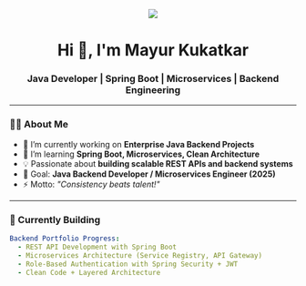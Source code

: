<!-- Banner -->
<p align="center">
  <img src="https://img.shields.io/badge/Java%20Backend%20Developer-%23007ACC?style=for-the-badge&logo=java&logoColor=white" />
</p>

<h1 align="center">Hi 👋, I'm Mayur Kukatkar</h1>
<h3 align="center">Java Developer | Spring Boot | Microservices | Backend Engineering</h3>

---

### 👨‍💻 About Me
- 🔭 I’m currently working on **Enterprise Java Backend Projects**
- 🌱 I’m learning **Spring Boot, Microservices, Clean Architecture**
- 💡 Passionate about **building scalable REST APIs and backend systems**
- 🎯 Goal: **Java Backend Developer / Microservices Engineer (2025)**
- ⚡ Motto: *"Consistency beats talent!"*

---

### 🚀 Currently Building
```yaml
Backend Portfolio Progress:
  - REST API Development with Spring Boot
  - Microservices Architecture (Service Registry, API Gateway)
  - Role-Based Authentication with Spring Security + JWT
  - Clean Code + Layered Architecture
